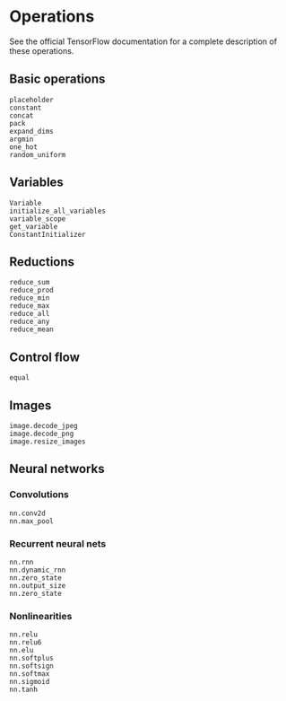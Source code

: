 # Operations

See the official TensorFlow documentation for a complete description of these operations.

## Basic operations

```@docs
placeholder
constant
concat
pack
expand_dims
argmin
one_hot
random_uniform
```

## Variables

```@docs
Variable
initialize_all_variables
variable_scope
get_variable
ConstantInitializer
```

## Reductions

```@docs
reduce_sum
reduce_prod
reduce_min
reduce_max
reduce_all
reduce_any
reduce_mean
```

## Control flow

```@docs
equal
```

## Images

```@docs
image.decode_jpeg
image.decode_png
image.resize_images
```

## Neural networks

### Convolutions

```@docs
nn.conv2d
nn.max_pool
```

### Recurrent neural nets

```@docs
nn.rnn
nn.dynamic_rnn
nn.zero_state
nn.output_size
nn.zero_state
```

### Nonlinearities

```@docs
nn.relu
nn.relu6
nn.elu
nn.softplus
nn.softsign
nn.softmax
nn.sigmoid
nn.tanh
```
